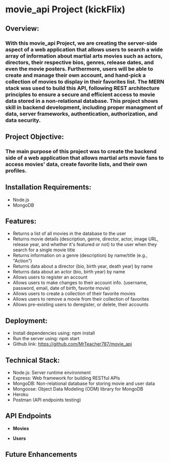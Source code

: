 # movie_api Project (kickFlix)

## Overview:
### With this movie_api Project, we are creating the server-side aspect of a web application that allows users to search a wide array of information about martial arts movies such as actors, directors, their respective bios, genres, release dates, and even the movie posters. Furthermore, users will be able to create and manage their own account, and hand-pick a collection of movies to display in their favorites list. The MERN stack was used to build this API, following REST architecture principles to ensure a secure and efficient access to movie data stored in a non-relational database. This project shows skill in backend development, including proper managment of data, server frameworks, authentication, authorization, and data security.

## Project Objective:
### The main purpose of this project was to create the backend side of a web application that allows martial arts movie fans to access movies' data, create favorite lists, and their own profiles.

## Installation Requirements:
  - Node.js
  - MongoDB

## Features:
  - Returns a list of all movies in the database to the user
  - Returns movie details (description, genre, director, actor, image URL, release year, and whether it's featured or not) to the user when they search for a single movie title
  - Returns information on a genre (description) by name/title (e.g., "Action")
  - Returns data about a director (bio, birth year, death year) by name
  - Returns data about an actor (bio, birth year) by name
  - Allows users to register an account
  - Allows users to make changes to their account info. (username, password, email, date of birth, favorite movie)
  - Allows users to create a collection of their favorite movies
  - Allows users to remove a movie from their collection of favorites
  - Allows pre-existing users to deregister, or delete, their accounts

## Deployment:
  - Install dependencies using: npm install
  - Run the server using: npm start
  - Github link: https://github.com/MrTeacher787/movie_api

## Technical Stack:
  - Node.js: Server runtime environment
  - Express: Web framework for building RESTful APIs
  - MongoDB: Non-relational database for storing movie and user data
  - Mongoose: Object Data Modeling (ODM) library for MongoDB
  - Heroku
  - Postman (API endpoints testing)

## API Endpoints
  - **Movies**

  - **Users**

## Future Enhancements
